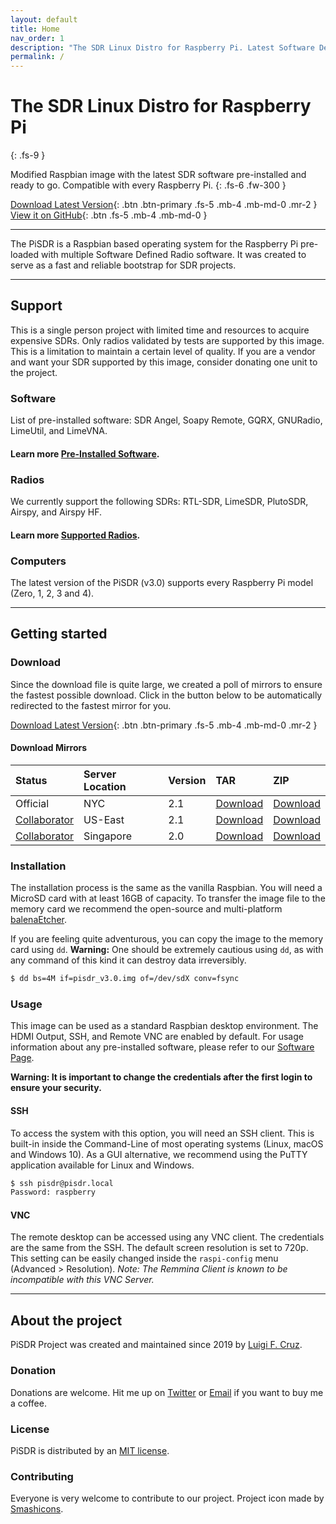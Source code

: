 ```yaml
---
layout: default
title: Home
nav_order: 1
description: "The SDR Linux Distro for Raspberry Pi. Latest Software Defined Radio software pre-installed and ready to go."
permalink: /
---
```


# The SDR Linux Distro for Raspberry Pi
{: .fs-9 }

Modified Raspbian image with the latest SDR software pre-installed and ready to go. Compatible with every Raspberry Pi.
{: .fs-6 .fw-300 }

[Download Latest Version](#getting-started){: .btn .btn-primary .fs-5 .mb-4 .mb-md-0 .mr-2 } [View it on GitHub](https://github.com/luigifreitas/pisdr-image){: .btn .fs-5 .mb-4 .mb-md-0 }

---

The PiSDR is a Raspbian based operating system for the Raspberry Pi pre-loaded with multiple Software Defined Radio software. It was created to serve as a fast and reliable bootstrap for SDR projects.

---

## Support
This is a single person project with limited time and resources to acquire expensive SDRs. Only radios validated by tests are supported by this image. This is a limitation to maintain a certain level of quality. If you are a vendor and want your SDR supported by this image, consider donating one unit to the project.

### Software 
List of pre-installed software: SDR Angel, Soapy Remote, GQRX, GNURadio, LimeUtil, and LimeVNA.
#### Learn more [Pre-Installed Software](https://pisdr.luigifreitas.me/docs/software/software/index).

### Radios
We currently support the following SDRs: RTL-SDR, LimeSDR, PlutoSDR, Airspy, and Airspy HF.
#### Learn more [Supported Radios](https://pisdr.luigifreitas.me/docs/radios/radios/index).
 
### Computers
The latest version of the PiSDR (v3.0) supports every Raspberry Pi model (Zero, 1, 2, 3 and 4).

---

## Getting started

### Download
Since the download file is quite large, we created a poll of mirrors to ensure the fastest possible download. Click in the button below to be automatically redirected to the fastest mirror for you.

[Download Latest Version](https://rosetta.luigifreitas.me/public/pisdr/v2.1/pisdr_v2.1.tar.xz){: .btn .btn-primary .fs-5 .mb-4 .mb-md-0 .mr-2 } 

#### Download Mirrors

| Status       | Server Location |Version  | TAR | ZIP |
|:-------------|:----------------|:--|:---|:----|
| Official | NYC | 2.1 | [Download](https://rosetta.luigifreitas.me/public/pisdr/v2.1/pisdr_v2.1.tar.xz) | [Download](https://rosetta.luigifreitas.me/public/pisdr/v2.1/pisdr_v2.1.zip) |
| [Collaborator](https://twitter.com/w4www_brian/status/1111335136929464320) | US-East | 2.1 | [Download](http://w4www.s3-us-east-2.amazonaws.com/pu4spy-pisdr/v2.1/pisdr_v2.1.tar.xz) | [Download](http://w4www.s3-us-east-2.amazonaws.com/pu4spy-pisdr/v2.1/pisdr_v2.1.zip) |
| [Collaborator](https://twitter.com/sam210723/status/1131846681916370945) | Singapore | 2.0 | [Download](https://vksdr.sgp1.digitaloceanspaces.com/PiSDR/pisdr_v2.tar.xz) | [Download](https://vksdr.sgp1.digitaloceanspaces.com/PiSDR/pisdr_v2.fixed.zip) | 

### Installation
The installation process is the same as the vanilla Raspbian. You will need a MicroSD card with at least 16GB of capacity. To transfer the image file to the memory card we recommend the open-source and multi-platform [balenaEtcher](https://www.balena.io/etcher/).

If you are feeling quite adventurous, you can copy the image to the memory card using `dd`. **Warning:** One should be extremely cautious using `dd`, as with any command of this kind it can destroy data irreversibly.
```bash
$ dd bs=4M if=pisdr_v3.0.img of=/dev/sdX conv=fsync
```
### Usage
This image can be used as a standard Raspbian desktop environment. The HDMI Output, SSH, and Remote VNC are enabled by default. For usage information about any pre-installed software, please refer to our [Software Page](https://pisdr.luigifreitas.me/docs/software/software/index).

**Warning: It is important to change the credentials after the first login to ensure your security.**

#### SSH
To access the system with this option, you will need an SSH client. This is built-in inside the Command-Line of most operating systems (Linux, macOS and Windows 10). As a GUI alternative, we recommend using the PuTTY application available for Linux and Windows.

```bash
$ ssh pisdr@pisdr.local
Password: raspberry
```

#### VNC
The remote desktop can be accessed using any VNC client. The credentials are the same from the SSH. The default screen resolution is set to 720p. This setting can be easily changed inside the `raspi-config` menu (Advanced > Resolution).  _Note: The Remmina Client is known to be incompatible with this VNC Server._

---

## About the project

PiSDR Project was created and maintained since 2019 by [Luigi F. Cruz](https://luigifreitas.me).

### Donation

Donations are welcome. Hit me up on [Twitter](https://twitter.com/luigifcruz) or [Email](mailto:luigifcruz@gmail.com) if you want to buy me a coffee.

### License

PiSDR is distributed by an [MIT license](https://raw.githubusercontent.com/luigifreitas/pisdr-image/master/LICENSE).

### Contributing

Everyone is very welcome to contribute to our project. Project icon made by [Smashicons](https://www.flaticon.com/authors/smashicons). 
